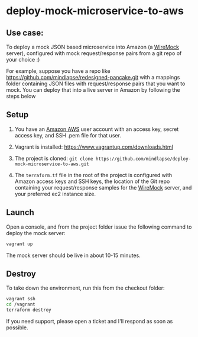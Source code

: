 # deploy-mock-microservice-to-aws

##  Use case:  
To deploy a mock JSON based microservice into Amazon (a [WireMock](http://wiremock.org/)  server),
configured with mock request/response pairs from a git repo of your choice :)

For example, suppose you have a repo like https://github.com/mindlapse/redesigned-pancake.git with a mappings
folder containing JSON files with request/response pairs that you want to mock.  You can deploy that into a live
server in Amazon by following the steps below


## Setup

1. You have an [Amazon AWS](https://aws.amazon.com/) user account with an access key, secret access key, and SSH .pem file for that user.

2. Vagrant is installed: https://www.vagrantup.com/downloads.html

3. The project is cloned: `git clone https://github.com/mindlapse/deploy-mock-microservice-to-aws.git`

4. The `terraform.tf` file in the root of the project is configured with Amazon access keys and 
SSH keys, the location of the Git repo containing your request/response samples for the [WireMock](http://wiremock.org/)
server, and your preferred ec2 instance size.

## Launch

Open a console, and from the project folder issue the following command to deploy the mock server:
```bash
vagrant up
```
The mock server should be live in about 10-15 minutes.


## Destroy
To take down the environment, run this from the checkout folder:

```bash
vagrant ssh
cd /vagrant
terraform destroy
```


If you need support, please open a ticket and I'll respond as soon as possible.
